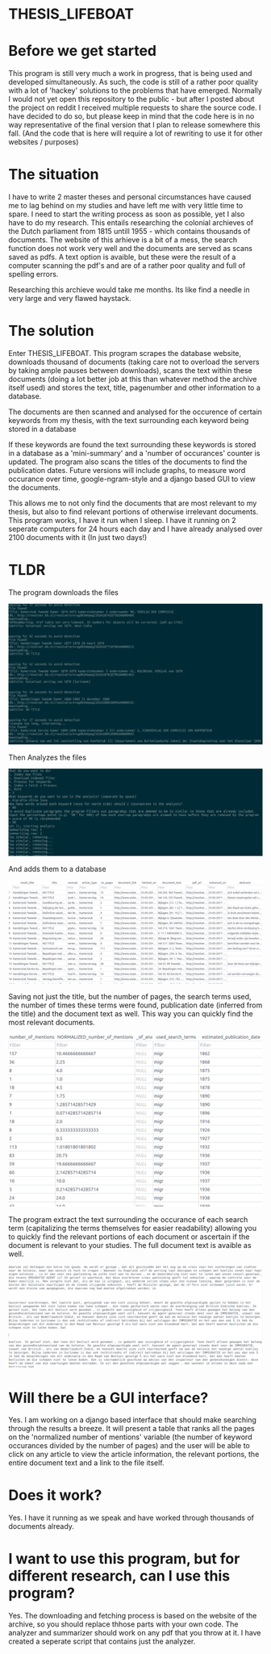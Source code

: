 # THESIS_LIFEBOAT

# Before we get started

This program is still very much a work in progress, that is being used and developed simultaneously.
As such, the code is still of a rather poor quality with a lot of 'hackey' solutions to the problems that have emerged. 
Normally I would not yet open this repository to the public - but after I posted about the project on reddit I received multiple requests
to share the source code. 
I have decided to do so, but please keep in mind that the code here is in no way representative of the final version that I plan to release somewhere this fall. 
(And the code that is here will require a lot of rewriting to use it for other websites / purposes) 

# The situation 

I have to write 2 master theses and personal circumstances have caused me to lag behind on my studies
and have left me with very little time to spare. I need to start the writing process as soon as possible, yet I also have to do my research.
This entails researching the colonial archieves of the Dutch parliament from 1815 untill 1955 - which contains thousands of documents. 
The website of this arhieve is a bit of a mess, the search function does not work very well and the documents are served as scans saved as pdfs. 
A text option is avaible, but these were the result of a computer scanning the pdf's and are of a rather poor quality and full of spelling errors. 

Researching this archieve would take me months. Its like find a needle in very large and very flawed haystack.


# The solution

Enter THESIS_LIFEBOAT. This program scrapes the database website, downloads thousand of documents (taking care not to overload the servers by taking ample pauses between downloads), scans the text within these documents
(doing a lot better job at this than whatever method the archive itself used) and stores the text, title, pagenumber and other information to a database. 

The documents are then scanned and analysed for the occurence of certain keywords from my thesis, with the text surrounding each keyword being stored in a database

If these keywords are found the text surrounding these keywords is stored in a database as a 'mini-summary' and a 'number of occurances' counter is updated. The program also scans the titles of the documents to find the publication dates. 
Future versions will include graphs, to measure word occurance over time, google-ngram-style and a django based GUI to view the documents. 

This allows me to not only find the documents that are most relevant to my thesis, but also to find relevant portions of otherwise irrelevant documents. This program works, I have it run when I sleep. I have it running on 2 seperate computers for 24 hours each day and I have already analysed over 2100 documents with it (In just two days!)

# TLDR

The program downloads the files

![Alt text](/images/downloads.png?raw=true "Downloading the files...")

Then Analyzes the files

![Alt text](/images/analyzing.png?raw=true "Downloading the files...")

And adds them to a database

![Alt text](/images/db1.png?raw=true "Downloading the files...")

Saving not just the title, but the number of pages, the search terms used, the number of times these terms were found, publication date (inferred from the title) and the document text as well. This way you can quickly find the most relevant documents.

![Alt text](/images/db2.png?raw=true "Downloading the files...")

The program extract the text surrounding the occurance of each search term (capitalizing the terms themselves for easier readability) allowing you to quickly find the relevant portions of each document or ascertain if the document is relevant to your studies. The full document text is avaible as well. 

![Alt text](/images/summary.png?raw=true "Downloading the files...")

# Will there be a GUI interface? 

Yes. I am working on a django based interface that should make searching through the results a breeze. It will present a table that ranks all the pages on the 'normalized number of mentions' variable (the number of keyword occurances divided by the number of pages) and the user will be able to click on any article to view the article information, the relevant portions, the entire document text and a link to the file itself. 

# Does it work? 

Yes. I have it running as we speak and have worked through thousands of documents already. 

# I want to use this program, but for different research, can I use this program? 

Yes. The downloading and fetching process is based on the website of the archive, so you should replace thhose parts with your own code. 
The analyzer and summarizer should work on any pdf that you throw at it. I have created a seperate script that contains just the analyzer.











